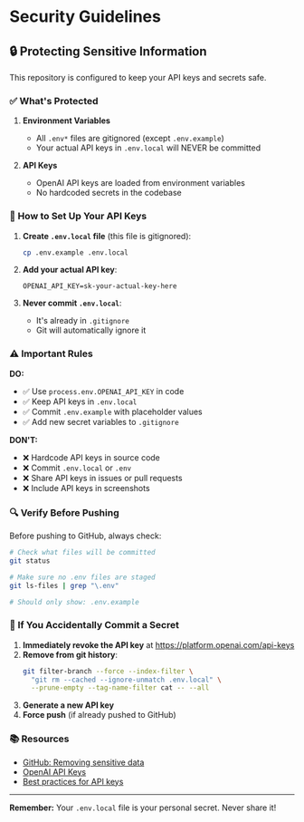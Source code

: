 # Security Guidelines

## 🔒 Protecting Sensitive Information

This repository is configured to keep your API keys and secrets safe.

### ✅ What's Protected

1. **Environment Variables**
   - All `.env*` files are gitignored (except `.env.example`)
   - Your actual API keys in `.env.local` will NEVER be committed

2. **API Keys**
   - OpenAI API keys are loaded from environment variables
   - No hardcoded secrets in the codebase

### 📝 How to Set Up Your API Keys

1. **Create `.env.local` file** (this file is gitignored):
   ```bash
   cp .env.example .env.local
   ```

2. **Add your actual API key**:
   ```env
   OPENAI_API_KEY=sk-your-actual-key-here
   ```

3. **Never commit `.env.local`**:
   - It's already in `.gitignore`
   - Git will automatically ignore it

### ⚠️ Important Rules

**DO:**
- ✅ Use `process.env.OPENAI_API_KEY` in code
- ✅ Keep API keys in `.env.local`
- ✅ Commit `.env.example` with placeholder values
- ✅ Add new secret variables to `.gitignore`

**DON'T:**
- ❌ Hardcode API keys in source code
- ❌ Commit `.env.local` or `.env`
- ❌ Share API keys in issues or pull requests
- ❌ Include API keys in screenshots

### 🔍 Verify Before Pushing

Before pushing to GitHub, always check:

```bash
# Check what files will be committed
git status

# Make sure no .env files are staged
git ls-files | grep "\.env"

# Should only show: .env.example
```

### 🚨 If You Accidentally Commit a Secret

1. **Immediately revoke the API key** at https://platform.openai.com/api-keys
2. **Remove from git history**:
   ```bash
   git filter-branch --force --index-filter \
     "git rm --cached --ignore-unmatch .env.local" \
     --prune-empty --tag-name-filter cat -- --all
   ```
3. **Generate a new API key**
4. **Force push** (if already pushed to GitHub)

### 📚 Resources

- [GitHub: Removing sensitive data](https://docs.github.com/en/authentication/keeping-your-account-and-data-secure/removing-sensitive-data-from-a-repository)
- [OpenAI API Keys](https://platform.openai.com/api-keys)
- [Best practices for API keys](https://cloud.google.com/docs/authentication/api-keys)

---

**Remember:** Your `.env.local` file is your personal secret. Never share it!
